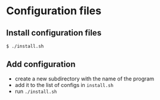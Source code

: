 # Configuration files

## Install configuration files

```console
$ ./install.sh
```

## Add configuration

- create a new subdirectory with the name of the program
- add it to the list of configs in `install.sh`
- run `./install.sh`

